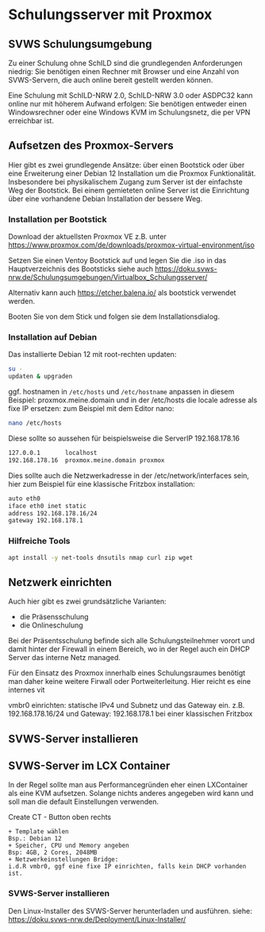 # Schulungsserver mit Proxmox

## SVWS Schulungsumgebung

Zu einer Schulung ohne SchILD sind die grundlegenden Anforderungen niedrig: Sie benötigen einen Rechner mit Browser und eine Anzahl von SVWS-Servern, die auch online bereit gestellt werden können. 

Eine Schulung mit SchILD-NRW 2.0, SchILD-NRW 3.0 oder ASDPC32 kann online nur mit höherem Aufwand erfolgen: Sie benötigen entweder einen Windowsrechner oder eine Windows KVM im Schulungsnetz, die per VPN erreichbar ist.


## Aufsetzen des Proxmox-Servers

Hier gibt es zwei grundlegende Ansätze: über einen Bootstick oder über eine Erweiterung einer Debian 12 Installation um die Proxmox Funktionalität. Insbesondere bei physikalischem Zugang zum Server ist der einfachste Weg der Bootstick. Bei einem gemieteten online Server ist die Einrichtung über eine vorhandene Debian Installation der bessere Weg. 

### Installation per Bootstick

Download der aktuellsten Proxmox VE z.B. unter https://www.proxmox.com/de/downloads/proxmox-virtual-environment/iso

Setzen Sie einen Ventoy Bootstick auf und legen Sie die .iso in das Hauptverzeichnis des Bootsticks 
siehe auch https://doku.svws-nrw.de/Schulungsumgebungen/Virtualbox_Schulungsserver/

Alternativ kann auch https://etcher.balena.io/ als bootstick verwendet werden. 

Booten Sie von dem Stick und folgen sie dem Installationsdialog.

### Installation auf Debian

Das installierte Debian 12 mit root-rechten updaten: 

``` bash
su -
updaten & upgraden
```

ggf. hostnamen  in ```/etc/hosts``` und ```/etc/hostname``` anpassen
in diesem Beispiel: proxmox.meine.domain
und in der /etc/hosts die locale adresse als fixe IP ersetzen:
zum Beispiel mit dem Editor nano:

``` bash
nano /etc/hosts
```
Diese sollte so aussehen für beispielsweise die ServerIP 192.168.178.16

``` bash
127.0.0.1       localhost
192.168.178.16  proxmox.meine.domain proxmox
``` 

Dies sollte auch die Netzwerkadresse in der /etc/network/interfaces sein, hier zum Beispiel für eine klassische Fritzbox installation: 
``` bash
auto eth0
iface eth0 inet static
address 192.168.178.16/24
gateway 192.168.178.1
```
### Hilfreiche Tools

``` bash
apt install -y net-tools dnsutils nmap curl zip wget
```
## Netzwerk einrichten

Auch hier gibt es zwei grundsätzliche Varianten: 

+ die Präsensschulung 
+ die Onlineschulung

Bei der Präsentsschulung befinde sich alle Schulungsteilnehmer vorort und damit hinter der Firewall in einem Bereich, wo in der Regel auch ein DHCP Server das interne Netz managed. 

Für den Einsatz des Proxmox innerhalb eines Schulungsraumes benötigt man daher keine weitere Firwall oder Portweiterleitung. Hier reicht es eine internes vit

vmbr0 einrichten: statische IPv4 und Subnetz und das Gateway ein. z.B. 
192.168.178.16/24 und Gateway: 192.168.178.1 bei einer klassischen Fritzbox





## SVWS-Server installieren

## SVWS-Server im LCX Container

In der Regel sollte man aus Performancegründen eher einen LXContainer als eine KVM aufsetzen. Solange nichts anderes angegeben wird kann und soll man die default Einstellungen verwenden.

Create CT - Button oben rechts


    + Template wählen    
	Bsp.: Debian 12
    + Speicher, CPU und Memory angeben
	Bsp: 4GB, 2 Cores, 2048MB
    + Netzwerkeinstellungen Bridge:  
	i.d.R vmbr0, ggf eine fixe IP einrichten, falls kein DHCP vorhanden ist.


### SVWS-Server installieren

Den Linux-Installer des SVWS-Server herunterladen und ausführen. 
siehe: https://doku.svws-nrw.de/Deployment/Linux-Installer/



